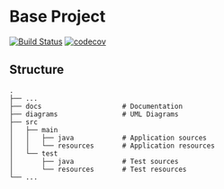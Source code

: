 
# Base Project
[![Build Status](https://travis-ci.org/hoho870515/BaseProject.svg?branch=master)](https://travis-ci.org/hoho870515/BaseProject)
[![codecov](https://codecov.io/gh/hoho870515/BaseProject/branch/master/graph/badge.svg)](https://codecov.io/gh/hoho870515/BaseProject)

## Structure
```
.
├── ...
├── docs                    # Documentation
├── diagrams                # UML Diagrams
├── src
│   ├── main
│   │   ├── java            # Application sources
│   │   └── resources       # Application resources
│   └── test
│       ├── java            # Test sources
│       └── resources       # Test resources
└── ...
```
